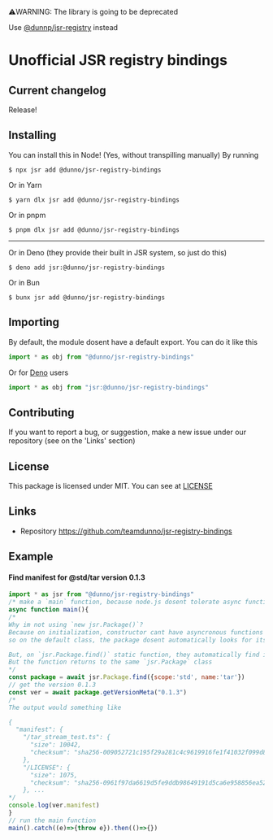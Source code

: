 ⚠️WARNING: The library is going to be deprecated

Use [@dunnp/jsr-registry](https://github.com/teamdunno/jsr-registry) instead

# Unofficial JSR registry bindings
## Current changelog
Release!
## Installing 
You can install this in Node! (Yes, without transpilling manually) By running
```shell
$ npx jsr add @dunno/jsr-registry-bindings
```
Or in Yarn
```shell
$ yarn dlx jsr add @dunno/jsr-registry-bindings
```
Or in pnpm
```shell
$ pnpm dlx jsr add @dunno/jsr-registry-bindings
```
---
Or in Deno (they provide their built in JSR system, so just do this)
```shell
$ deno add jsr:@dunno/jsr-registry-bindings
```
Or in Bun
```shell
$ bunx jsr add @dunno/jsr-registry-bindings
```
## Importing
By default, the module dosent have a default export. You can do it like this
```js
import * as obj from "@dunno/jsr-registry-bindings"
```
Or for [Deno](https://deno.com) users
```js
import * as obj from "jsr:@dunno/jsr-registry-bindings"
```
## Contributing
If you want to report a bug, or suggestion, make a new issue under our repository (see on the 'Links' section)
## License
This package is licensed under MIT. You can see at [LICENSE](./LICENSE)
## Links
- Repository https://github.com/teamdunno/jsr-registry-bindings
## Example
#### Find manifest for @std/tar version 0.1.3 
```js
import * as jsr from "@dunno/jsr-registry-bindings"
/* make a `main` function, because node.js dosent tolerate async functions on top-level module */
async function main(){
/*
Why im not using `new jsr.Package()`?
Because on initialization, constructor cant have asyncronous functions
so on the default class, the package dosent automatically looks for itself

But, on `jsr.Package.find()` static function, they automatically find itself
But the function returns to the same `jsr.Package` class
*/
const package = await jsr.Package.find({scope:'std', name:'tar'})
// get the version 0.1.3
const ver = await package.getVersionMeta("0.1.3")
/*
The output would something like

{
  "manifest": {
    "/tar_stream_test.ts": {
      "size": 10042,
      "checksum": "sha256-009052721c195f29a281c4c9619916fe1f41032f099d8220455f5ecd6ac0158a"
    },
    "/LICENSE": {
      "size": 1075,
      "checksum": "sha256-0961f97da6619d5fe9ddb98649191d5ca6e958856ea5252f4cce7c9b85513819"
    }, ...
*/
console.log(ver.manifest)
}
// run the main function
main().catch((e)=>{throw e}).then(()=>{})
```
